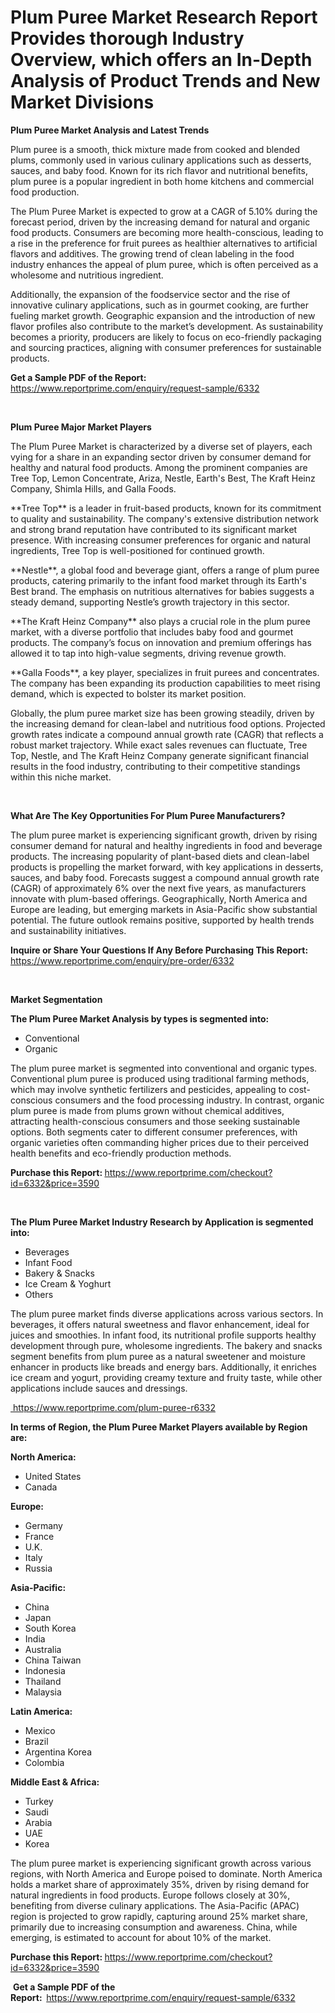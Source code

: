 <p><h1>Plum Puree Market Research Report Provides thorough Industry Overview, which offers an In-Depth Analysis of Product Trends and New Market Divisions</h1></p><p><strong>Plum Puree Market Analysis and Latest Trends</strong></p>
<p><p>Plum puree is a smooth, thick mixture made from cooked and blended plums, commonly used in various culinary applications such as desserts, sauces, and baby food. Known for its rich flavor and nutritional benefits, plum puree is a popular ingredient in both home kitchens and commercial food production.</p><p>The Plum Puree Market is expected to grow at a CAGR of 5.10% during the forecast period, driven by the increasing demand for natural and organic food products. Consumers are becoming more health-conscious, leading to a rise in the preference for fruit purees as healthier alternatives to artificial flavors and additives. The growing trend of clean labeling in the food industry enhances the appeal of plum puree, which is often perceived as a wholesome and nutritious ingredient.</p><p>Additionally, the expansion of the foodservice sector and the rise of innovative culinary applications, such as in gourmet cooking, are further fueling market growth. Geographic expansion and the introduction of new flavor profiles also contribute to the market’s development. As sustainability becomes a priority, producers are likely to focus on eco-friendly packaging and sourcing practices, aligning with consumer preferences for sustainable products.</p></p>
<p><strong>Get a Sample PDF of the Report:&nbsp;</strong> <a href="https://www.reportprime.com/enquiry/request-sample/6332?utm_campaign=4532&utm_medium=2&utm_source=Github&utm_content=ia&utm_term=15052025&utm_id=plum-puree">https://www.reportprime.com/enquiry/request-sample/6332</a></p>
<p>&nbsp;</p>
<p><strong>Plum Puree Major Market Players</strong></p>
<p><p>The Plum Puree Market is characterized by a diverse set of players, each vying for a share in an expanding sector driven by consumer demand for healthy and natural food products. Among the prominent companies are Tree Top, Lemon Concentrate, Ariza, Nestle, Earth's Best, The Kraft Heinz Company, Shimla Hills, and Galla Foods.</p><p>**Tree Top** is a leader in fruit-based products, known for its commitment to quality and sustainability. The company's extensive distribution network and strong brand reputation have contributed to its significant market presence. With increasing consumer preferences for organic and natural ingredients, Tree Top is well-positioned for continued growth.</p><p>**Nestle**, a global food and beverage giant, offers a range of plum puree products, catering primarily to the infant food market through its Earth's Best brand. The emphasis on nutritious alternatives for babies suggests a steady demand, supporting Nestle’s growth trajectory in this sector.</p><p>**The Kraft Heinz Company** also plays a crucial role in the plum puree market, with a diverse portfolio that includes baby food and gourmet products. The company’s focus on innovation and premium offerings has allowed it to tap into high-value segments, driving revenue growth.</p><p>**Galla Foods**, a key player, specializes in fruit purees and concentrates. The company has been expanding its production capabilities to meet rising demand, which is expected to bolster its market position.</p><p>Globally, the plum puree market size has been growing steadily, driven by the increasing demand for clean-label and nutritious food options. Projected growth rates indicate a compound annual growth rate (CAGR) that reflects a robust market trajectory. While exact sales revenues can fluctuate, Tree Top, Nestle, and The Kraft Heinz Company generate significant financial results in the food industry, contributing to their competitive standings within this niche market.</p></p>
<p>&nbsp;</p>
<p><strong>What Are The Key Opportunities For Plum Puree Manufacturers?</strong></p>
<p><p>The plum puree market is experiencing significant growth, driven by rising consumer demand for natural and healthy ingredients in food and beverage products. The increasing popularity of plant-based diets and clean-label products is propelling the market forward, with key applications in desserts, sauces, and baby food. Forecasts suggest a compound annual growth rate (CAGR) of approximately 6% over the next five years, as manufacturers innovate with plum-based offerings. Geographically, North America and Europe are leading, but emerging markets in Asia-Pacific show substantial potential. The future outlook remains positive, supported by health trends and sustainability initiatives.</p></p>
<p><strong>Inquire or Share Your Questions If Any Before Purchasing This Report:</strong> <a href="https://www.reportprime.com/enquiry/pre-order/6332?utm_campaign=4532&utm_medium=2&utm_source=Github&utm_content=ia&utm_term=15052025&utm_id=plum-puree">https://www.reportprime.com/enquiry/pre-order/6332</a></p>
<p>&nbsp;</p>
<p><strong>Market Segmentation</strong></p>
<p><strong>The Plum Puree Market Analysis by types is segmented into:</strong></p>
<p><ul><li>Conventional</li><li>Organic</li></ul></p>
<p><p>The plum puree market is segmented into conventional and organic types. Conventional plum puree is produced using traditional farming methods, which may involve synthetic fertilizers and pesticides, appealing to cost-conscious consumers and the food processing industry. In contrast, organic plum puree is made from plums grown without chemical additives, attracting health-conscious consumers and those seeking sustainable options. Both segments cater to different consumer preferences, with organic varieties often commanding higher prices due to their perceived health benefits and eco-friendly production methods.</p></p>
<p><strong>Purchase this Report:&nbsp;</strong><a href="https://www.reportprime.com/checkout?id=6332&price=3590&utm_campaign=4532&utm_medium=2&utm_source=Github&utm_content=ia&utm_term=15052025&utm_id=plum-puree">https://www.reportprime.com/checkout?id=6332&price=3590</a></p>
<p>&nbsp;</p>
<p><strong>The Plum Puree Market Industry Research by Application is segmented into:</strong></p>
<p><ul><li>Beverages</li><li>Infant Food</li><li>Bakery & Snacks</li><li>Ice Cream & Yoghurt</li><li>Others</li></ul></p>
<p><p>The plum puree market finds diverse applications across various sectors. In beverages, it offers natural sweetness and flavor enhancement, ideal for juices and smoothies. In infant food, its nutritional profile supports healthy development through pure, wholesome ingredients. The bakery and snacks segment benefits from plum puree as a natural sweetener and moisture enhancer in products like breads and energy bars. Additionally, it enriches ice cream and yogurt, providing creamy texture and fruity taste, while other applications include sauces and dressings.</p></p>
<p><a href="https://www.reportprime.com/plum-puree-r6332?utm_campaign=4532&utm_medium=2&utm_source=Github&utm_content=ia&utm_term=15052025&utm_id=plum-puree">&nbsp;https://www.reportprime.com/plum-puree-r6332</a></p>
<p><strong>In terms of Region, the Plum Puree Market Players available by Region are:</strong></p>
<p>
    <p> <strong> North America: </strong>
        <ul>
            <li>United States</li>
            <li>Canada</li>
        </ul>
        </p> 
    <p> <strong> Europe: </strong>
        <ul>
            <li>Germany</li>
            <li>France</li>
            <li>U.K.</li>
            <li>Italy</li>
            <li>Russia</li>
        </ul>
        </p> 
    <p> <strong> Asia-Pacific: </strong>
        <ul>
            <li>China</li>
            <li>Japan</li>
            <li>South Korea</li>
            <li>India</li>
            <li>Australia</li>
            <li>China Taiwan</li>
            <li>Indonesia</li>
            <li>Thailand</li>
            <li>Malaysia</li>
        </ul>
        </p> 
    <p> <strong> Latin America: </strong>
        <ul>
            <li>Mexico</li>
            <li>Brazil</li>
            <li>Argentina Korea</li>
            <li>Colombia</li>
        </ul>
        </p> 
    <p> <strong> Middle East & Africa: </strong>
        <ul>
            <li>Turkey</li>
            <li>Saudi</li>
            <li>Arabia</li>
            <li>UAE</li>
            <li>Korea</li>
        </ul>
    </p>
    </p>
<p><p>The plum puree market is experiencing significant growth across various regions, with North America and Europe poised to dominate. North America holds a market share of approximately 35%, driven by rising demand for natural ingredients in food products. Europe follows closely at 30%, benefiting from diverse culinary applications. The Asia-Pacific (APAC) region is projected to grow rapidly, capturing around 25% market share, primarily due to increasing consumption and awareness. China, while emerging, is estimated to account for about 10% of the market.</p></p>
<p><strong>Purchase this Report: </strong><a href="https://www.reportprime.com/checkout?id=6332&price=3590&utm_campaign=4532&utm_medium=2&utm_source=Github&utm_content=ia&utm_term=15052025&utm_id=plum-puree">https://www.reportprime.com/checkout?id=6332&price=3590</a></p>
<p>&nbsp;<strong>Get a Sample PDF of the Report:&nbsp;&nbsp;</strong><a href="https://www.reportprime.com/enquiry/request-sample/6332?utm_campaign=4532&utm_medium=2&utm_source=Github&utm_content=ia&utm_term=15052025&utm_id=plum-puree">https://www.reportprime.com/enquiry/request-sample/6332</a></p>
<p><strong></strong></p>
<p><p></p><p></p><p></p></p>